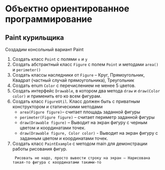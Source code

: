 # Объектно ориентированное программирование

## Paint курильщика

Создадим консольный вариант Paint

1) Создать класс `Point` с полями `x` и `y`
2) Создать абстрактный класс `Figure` c полем `Point` и методами `area()` и `perimeter()`
3) Создать классы наследники от `Figure` – Круг, Прямоугольник, Квадрат (частный случай прямоугольника), Треугольник
4) Создать enum `Color` с перечислением не менее 5 цветов.
5) Создать интерфейс `Drawable`, в котором два метода `draw` и `draw(Color color)` и применить его ко всем фигурам.
6) Создать класс `FigureUtil`. Класс должен быть с приватным конструктором и статическими методами
    - `area(Figure figure)`– считает площадь заданной фигуры
    - `perimeter(Figure figure)` – считает периметр заданной фигуры
    - `draw(Drawable figure)` – Выводит на экран фигуру с черным цветом и координатами точек.
    - `draw(Drawable figure, Color color)` - Выводит на экран фигуру с заданным цветом и координатами точек.
7) Создать класс `PaintExample` с методом main для демонстрации работы рисования фигур.
   ```
    Рисовать не надо, просто вывести строку на экран – Нарисована такая-то фигура с координатами такими-то
   ```
  
